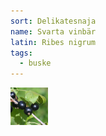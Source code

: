 ```yaml
---
sort: Delikatesnaja
name: Svarta vinbär
latin: Ribes nigrum
tags:
  - buske
---
```


<img src="/img/ribes-nigrum-1.jpg" width="60" data-srcset="1x, 1.5x, 2x" alt="Ribes nigrum" data-attribution="https://commons.wikimedia.org/wiki/File:%D0%A7%D0%B5%D1%80%D0%BD%D0%B0%D1%8F_%D1%81%D0%BC%D0%BE%D1%80%D0%BE%D0%B4%D0%B8%D0%BD%D0%B0.jpg">
